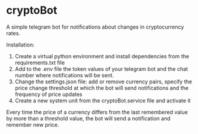 # cryptoBot

A simple telegram bot for notifications about changes in cryptocurrency rates.

Installation:
1) Create a virtual python environment and install dependencies from the requirements.txt file
2) Add to the .env file the token values of your telegram bot and the chat number where notifications will be sent.
3) Change the settings.json file: add or remove currency pairs, specify the price change threshold at which the bot will send notifications and the frequency of price updates
4) Create a new system unit from the cryptoBot.service file and activate it

Every time the price of a currency differs from the last remembered value by more than a threshold value, the bot will send a notification and remember new price.
